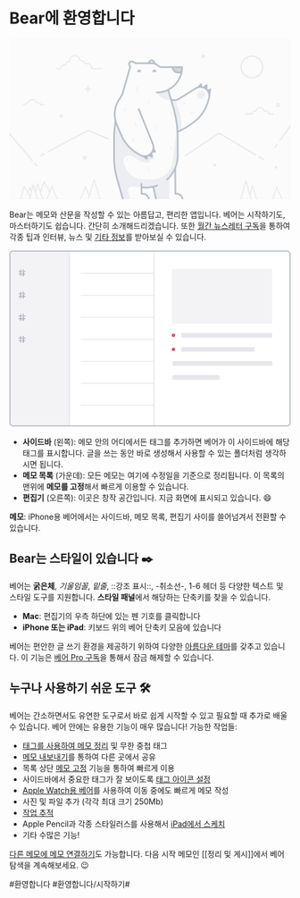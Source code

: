 # Bear에 환영합니다
![](../images/2019-02-01-01_001.jpg)

Bear는 메모와 산문을 작성할 수 있는 아름답고, 편리한 앱입니다. 베어는 시작하기도, 마스터하기도 쉽습니다. 간단히 소개해드리겠습니다. 또한 [월간 뉴스레터 구독](http://eepurl.com/dvs38P)을 통하여 각종 팁과 인터뷰, 뉴스 및 [기타 정보](https://bear.app/faq/)를 받아보실 수 있습니다.

![](../images/2019-02-01-01_002.png)


* **사이드바** (왼쪽): 메모 안의 어디에서든 태그를 추가하면 베어가 이 사이드바에 해당 태그를 표시합니다. 글을 쓰는 동안 바로 생성해서 사용할 수 있는 폴더처럼 생각하시면 됩니다.
* **메모 목록** (가운데): 모든 메모는 여기에 수정일을 기준으로 정리됩니다. 이 목록의 맨위에 **메모를 고정**해서 빠르게 이용할 수 있습니다.
* **편집기** (오른쪽): 이곳은 창작 공간입니다. 지금 화면에 표시되고 있습니다. 😄

**메모**: iPhone용 베어에서는 사이드바, 메모 목록, 편집기 사이를 쓸어넘겨서 전환할 수 있습니다.

## Bear는 스타일이 있습니다 ✒️
베어는 **굵은체**, _기울임꼴_, _밑줄_, ::강조 표시::, -취소선-, 1-6 헤더 등 다양한 텍스트 및 스타일 도구를 지원합니다. **스타일 패널**에서 해당하는 단축키를 찾을 수 있습니다.

* **Mac**: 편집기의 우측 하단에 있는 펜 기호를 클릭합니다
* **iPhone 또는 iPad**: 키보드 위의 베어 단축키 모음에 있습니다

베어는 편안한 글 쓰기 환경을 제공하기 위하여 다양한 [아름다운 테마](bear://x-callback-url/open-themes)를 갖추고 있습니다. 이 기능은 [베어 Pro 구독](bear://x-callback-url/open-bear-pro)을 통해서 잠금 해제할 수
있습니다.

## 누구나 사용하기 쉬운 도구 🛠
베어는 간소하면서도 유연한 도구로서 바로 쉽게 시작할 수 있고 필요할 때 추가로 배울 수 있습니다. 베어 안에는 유용한 기능이 매우 많습니다! 가능한 작업들:

* [태그를 사용하여 메모 정리](https://blog.bear-writer.com/organize-notes-with-tags-and-infinite-nested-tags-c42b02b2c0d7) 및 무한 중첩 태그
* [메모 내보내기](https://blog.bear-writer.com/bear-tips-turn-your-notes-into-pdf-jpg-and-more-cb9d3c04a11f)를 통하여 다른 곳에서 공유
* 목록 상단 [메모 고정](https://blog.bear-writer.com/bear-tips-pin-notes-to-the-top-to-stay-on-task-730d5d8a6dce) 기능을 통하여 빠르게 이용
* 사이드바에서 중요한 태그가 잘 보이도록 [태그 아이콘 설정](https://blog.bear-writer.com/bear-tips-make-your-important-tags-stand-out-with-tagcons-92dd8945e64c?source=collection_category---2------0----------------)
* [Apple Watch용 베어](https://blog.bear-writer.com/bear-for-ios-gets-drag-and-drop-ier-arrives-on-apple-watch-aa9cf2ec43a3)를 사용하여 이동 중에도 빠르게 메모 작성
* 사진 및 파일 추가 (각각 최대 크기 250Mb)
* [작업 추적](https://blog.bear-writer.com/bear-tips-check-your-task-progress-7d7df182e2d3)
* Apple Pencil과 각종 스타일러스를 사용해서 [iPad에서 스케치](https://bear.app/faq/Attachments/Add%20Sketches%20to%20your%20notes/)
* 기타 수많은 기능!

[다른 메모에 메모 연결하기](https://blog.bear-writer.com/bear-tips-link-notes-for-fun-and-profit-adb8ba2107bd)도 가능합니다. 다음 시작 메모인 [[정리 및 게시]]에서 베어 탐색을 계속해보세요. 😉

#환영합니다  #환영합니다/시작하기#
